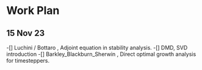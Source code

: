 # Work Plan
## 15 Nov 23
-[] Luchini / Bottaro , Adjoint equation in stability analysis.
-[] DMD, SVD introduction
-[] Barkley_Blackburn_Sherwin , Direct optimal growth analysis for timesteppers.
